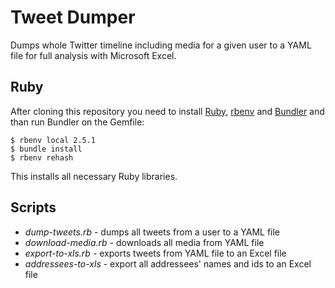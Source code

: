 # Tweet Dumper

Dumps whole Twitter timeline including media for a given user to a YAML file
for full analysis with Microsoft Excel.

## Ruby

After cloning this repository you need to install
[Ruby](https://www.ruby-lang.org/), [rbenv](http://rbenv.org/)
and [Bundler](http://bundler.io/) and than run Bundler on the Gemfile:

    $ rbenv local 2.5.1
    $ bundle install
    $ rbenv rehash

This installs all necessary Ruby libraries.

## Scripts

* *dump-tweets.rb* - dumps all tweets from a user to a YAML file
* *download-media.rb* - downloads all media from YAML file
* *export-to-xls.rb* - exports tweets from YAML file to an Excel file
* *addressees-to-xls* - export all addressees' names and ids to an Excel file
